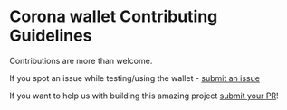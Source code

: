 # Corona wallet Contributing Guidelines

Contributions are more than welcome.

If you spot an issue while testing/using the wallet - [submit an issue](https://github.com/corona-news/corona-wallet/issues)

If you want to help us with building this amazing project [submit your PR](https://github.com/corona-news/corona-wallet/pulls)!
